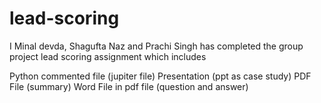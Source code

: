 # lead-scoring
I  Minal devda, Shagufta Naz and Prachi Singh has completed the group project lead scoring assignment which includes

Python commented file (jupiter file)
Presentation (ppt as case study)
PDF File (summary) 
Word File in pdf file (question and answer)

